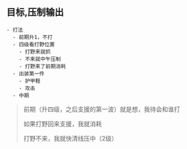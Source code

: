 ## 目标,压制输出

```mindmap
- 打法
  - 前期升1，不打
  - 四级看打野位置
    - 打野来就抓
    - 不来就中午压制
    - 打野来了前期消耗
  - 出装第一件
    - 护甲鞋
    - 攻击
  - 中期
```

> 前期（升四级，之后支援的第一波）就是想，我待会和谁打
>
> 如果打野回来支援，我就消耗
>
> 打野不来，我就快清线压中（2级）
